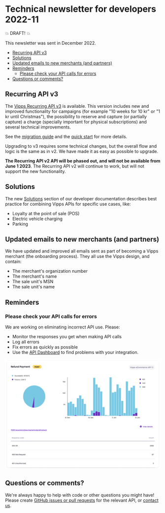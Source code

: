 <!-- START_METADATA
---
sidebar_position: 67
title: 2022-11
---
END_METADATA -->

# Technical newsletter for developers 2022-11

💥 DRAFT! 💥

This newsletter was sent in December 2022.

<!-- START_TOC -->

* [Recurring API v3](#recurring-api-v3)
* [Solutions](#solutions)
* [Updated emails to new merchants (and partners)](#updated-emails-to-new-merchants-and-partners)
* [Reminders](#reminders)
  * [Please check your API calls for errors](#please-check-your-api-calls-for-errors)
* [Questions or comments?](#questions-or-comments)

<!-- END_TOC -->

## Recurring API v3

The [Vipps Recurring API v3](https://vippsas.github.io/vipps-developer-docs/docs/APIs/recurring-api/) is available.
This version includes new and improved functionality for campaigns (for example "10 weeks for 10 kr" or "1 kr until Christmas"), the possibility to reserve and capture (or partially capture) a charge (specially important for physical subscriptions) and several technical improvements. 

See the [migration guide]( https://vippsas.github.io/vipps-developer-docs/docs/APIs/recurring-api/v2-to-v3-migration-guide) and the [quick start]( https://vippsas.github.io/vipps-developer-docs/docs/APIs/recurring-api/vipps-recurring-api-quick-start) for more details.

Upgrading to v3 requires some technical changes, but the overall flow and logic is the same as in v2. We have made it as easy as possible to upgrade. 

**The Recurring API v2 API will be phased out, and will not be available from June 1 2023**. The Recurring API v2 will continue to work, but will not support the new functionality. 

## Solutions

The new
[Solutions](https://vippsas.github.io/vipps-developer-docs/docs/vipps-solutions)
section of our developer documentation describes best practice for
combining Vipps APIs for specific use cases, like:
* Loyalty at the point of sale (POS)
* Electric vehicle charging
* Parking

## Updated emails to new merchants (and partners)

We have updated and improved all emails sent as part of becoming a Vipps
merchant (the onboarding process). They all use the Vipps design, and
contain:
* The merchant's organization number
* The merchant's name
* The sale unit's MSN
* The sale unit's name

## Reminders

### Please check your API calls for errors

We are working on eliminating incorrect API use. Please:

* Monitor the responses you get when making API calls
* Log all errors
* Fix errors as quickly as possible
* Use the
  [API Dashboard](../developer-resources/api-dashboard.md)
  to find problems with your integration.

![API Dashboard example](images/2021-02-api-dashboard-example.png)

## Questions or comments?

We're always happy to help with code or other questions you might have!
Please create [GitHub issues or pull requests](https://github.com/vippsas)
for the relevant API,
or [contact us](https://vippsas.github.io/vipps-developer-docs/docs/vipps-developers/contact).
